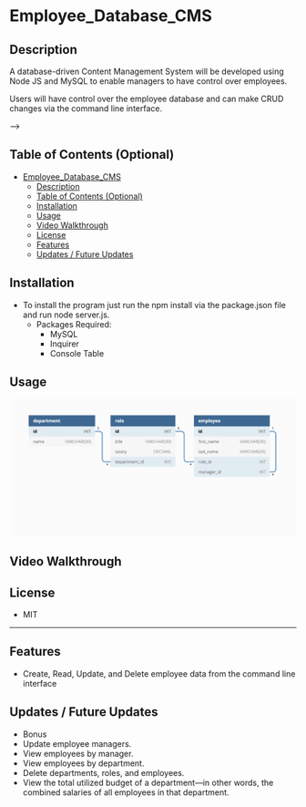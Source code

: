 # Employee_Database_CMS

## Description 

A database-driven Content Management System will be developed using Node JS and MySQL to enable managers to have control over employees. 

Users will have control over the employee database and can make CRUD changes via the command line interface.

<!-- Provide a short description explaining the what, why, and how of your project. Use the following questions as a guide:
- What was your motivation?
- Why did you build this project? (Note: the answer is not "Because it was a homework assignment.")
- What problem does it solve?
- What did you learn? --> -->
## Table of Contents (Optional)
<!-- If your README is long, add a table of contents to make it easy for users to find what they need. -->
- [Employee\_Database\_CMS](#employee_database_cms)
  - [Description](#description)
  - [Table of Contents (Optional)](#table-of-contents-optional)
  - [Installation](#installation)
  - [Usage](#usage)
  - [Video Walkthrough](#video-walkthrough)
  - [License](#license)
  - [Features](#features)
  - [Updates / Future Updates](#updates--future-updates)
## Installation

* To install the program just run the npm install via the package.json file and run node server.js.
  * Packages Required:
    * MySQL
    * Inquirer
    * Console Table
  
<!-- What are the steps required to install your project? Provide a step-by-step description of how to get the development environment running. -->
## Usage
![hw demo](./Assets/12-sql-homework-demo-01.png)

## Video Walkthrough 


<!-- Provide instructions and examples for use. Include screenshots as needed.
To add a screenshot, create an `assets/images` folder in your repository and upload your screenshot to it. Then, using the relative filepath, add it to your README using the following syntax:
    ```md
    ![alt text](assets/images/screenshot.png)
    ``` -->
<!-- ## Credits -->
<!-- List your collaborators, if any, with links to their GitHub profiles.
If you used any third-party assets that require attribution, list the creators with links to their primary web presence in this section.
If you followed tutorials, include links to those here as well. -->
## License
* MIT 
<!-- The last section of a high-quality README file is the license. This lets other developers know what they can and cannot do with your project. If you need help choosing a license, refer to [https://choosealicense.com/](https://choosealicense.com/). -->
---
 <!-- The previous sections are the bare minimum, and your project will ultimately determine the content of this document. You might also want to consider adding the following sections. -->
<!-- ## Badges
![badmath](https://img.shields.io/github/languages/top/lernantino/badmath)
Badges aren't necessary, per se, but they demonstrate street cred. Badges let other developers know that you know what you're doing. Check out the badges hosted by [shields.io](https://shields.io/). You may not understand what they all represent now, but you will in time. -->
## Features
- Create, Read, Update, and Delete employee data from the command line interface
<!-- ## How to Contribute
If you created an application or package and would like other developers to contribute it, you can include guidelines for how to do so. The [Contributor Covenant](https://www.contributor-covenant.org/) is an industry standard, but you can always write your own if you'd prefer. -->
<!-- ## Tests
Go the extra mile and write tests for your application. Then provide examples on how to run them here. -->
## Updates / Future Updates
- Bonus
- Update employee managers.
- View employees by manager.
- View employees by department.
- Delete departments, roles, and employees.
- View the total utilized budget of a department—in other words, the combined salaries of all employees in that department.